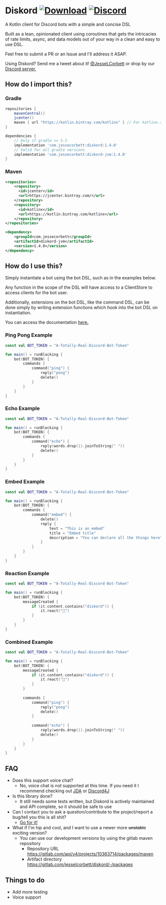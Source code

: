 # Diskord [![Download](https://api.bintray.com/packages/jessecorbett/diskord/diskord/images/download.svg)](https://bintray.com/jessecorbett/diskord/diskord/_latestVersion) [![Discord](https://img.shields.io/discord/424046347428167688.svg?style=flat-square)](https://discord.gg/UPTWsZ5)

A Kotlin client for Discord bots with a simple and concise DSL

Built as a lean, opinionated client using coroutines that gets the intricacies of rate limits, async, and data models out of your way in a clean and easy to use DSL.

Feel free to submit a PR or an Issue and I'll address it ASAP.

Using Diskord? Send me a tweet about it! [@JesseLCorbett](https://twitter.com/JesseLCorbett) or drop by our [Discord server.](https://discord.gg/UPTWsZ5)

## How do I import this?

### Gradle
```groovy
repositories {
    mavenCentral()
    jcenter()
    maven { url "https://kotlin.bintray.com/kotlinx" } // For kotlinx.serialization
}

dependencies {
    // Only if gradle >= 5.3
    implementation 'com.jessecorbett:diskord:1.4.0'
    // Valid for all gradle versions
    implementation 'com.jessecorbett:diskord-jvm:1.4.0'
}
```

### Maven
```xml
<repositories>
    <repository>
      <id>jcenter</id>
      <url>https://jcenter.bintray.com/</url>
    </repository>
    <repository>
      <id>kotlinx</id>
      <url>https://kotlin.bintray.com/kotlinx</url>
    </repository>
</repositories>

<dependency>
    <groupId>com.jessecorbett</groupId>
    <artifactId>diskord-jvm</artifactId>
    <version>1.4.0</version>
</dependency>
```

## How do I use this?

Simply instantiate a bot using the bot DSL, such as in the examples below.

Any function in the scope of the DSL will have access to a ClientStore to access clients for the bot user.

Additionally, extensions on the bot DSL, like the command DSL, can be done simply by writing extension functions which hook into the bot DSL on instantiation.

You can access the documentation [here.](https://jesselcorbett.gitlab.io/diskord/diskord/)

### Ping Pong Example
```kotlin
const val BOT_TOKEN = "A-Totally-Real-Discord-Bot-Token"

fun main() = runBlocking {
    bot(BOT_TOKEN) {
        commands {
            command("ping") {
                reply("pong")
                delete()
            }
        }
    }
}
```

### Echo Example
```kotlin
const val BOT_TOKEN = "A-Totally-Real-Discord-Bot-Token"

fun main() = runBlocking {
    bot(BOT_TOKEN) {
        commands {
            command("echo") {
                reply(words.drop(1).joinToString(" "))
                delete()
            }
        }
    }
}
```

### Embed Example
```kotlin
const val BOT_TOKEN = "A-Totally-Real-Discord-Bot-Token"

fun main() = runBlocking {
    bot(BOT_TOKEN) {
        commands {
            command("embed") {
                delete()
                reply {
                    text = "This is an embed"
                    title = "Embed title"
                    description = "You can declare all the things here"
                }
            }
        }
    }
}
```

### Reaction Example
```kotlin
const val BOT_TOKEN = "A-Totally-Real-Discord-Bot-Token"

fun main() = runBlocking {
    bot(BOT_TOKEN) {
        messageCreated {
            if (it.content.contains("diskord")) {
                it.react("💯")
            }
        }
    }
}
```

### Combined Example
```kotlin
const val BOT_TOKEN = "A-Totally-Real-Discord-Bot-Token"

fun main() = runBlocking {
    bot(BOT_TOKEN) {
        messageCreated {
            if (it.content.contains("diskord")) {
                it.react("💯")
            }
        }
            
        commands {
            command("ping") {
                reply("pong")
                delete()
            }
                
            command("echo") {
                reply(words.drop(1).joinToString(" "))
                delete()
            }            
        }
    }
}
```

## FAQ
* Does this support voice chat?
    * No, voice chat is not supported at this time. If you need it I recommend checking out [JDA](https://github.com/DV8FromTheWorld/JDA) or [Discord4J](https://github.com/Discord4J/Discord4J)
* Is this library done?
    * It still needs some tests written, but Diskord is actively maintained and API complete, so it should be safe to use
* Can I contact you to ask a question/contribute to the project/report a bug/tell you this is all shit?
    * [Go for it!](https://discord.gg/UPTWsZ5)
* What if I'm hip and cool, and I want to use a newer more ~~unstable~~ exciting version?
    * You can use our development versions by using the gitlab maven repository
        * Repository URL https://gitlab.com/api/v4/projects/10363714/packages/maven
        * Artifact directory https://gitlab.com/jesselcorbett/diskord/-/packages

## Things to do
- Add more testing
- Voice support
